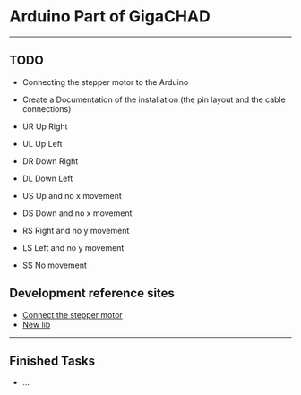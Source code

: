 # Arduino Part of GigaCHAD

---

## TODO

- Connecting the stepper motor to the Arduino
- Create a Documentation of the installation (the pin layout and the cable connections)

- UR Up Right
- UL Up Left
- DR Down Right
- DL Down Left
- US Up and no x movement
- DS Down and no x movement
- RS Right and no y movement
- LS Left and no y movement
- SS No movement

## Development reference sites

- [Connect the stepper motor](https://create.arduino.cc/projecthub/ingo-lohs/first-test-super-starterkit-from-elegoo-stepper-motor-5v-4b92dc)
- [New lib](https://github.com/MicroBahner/MobaTools)
---
## Finished Tasks

- ...